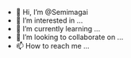 - 👋 Hi, I’m @Semimagai
- 👀 I’m interested in ...
- 🌱 I’m currently learning ...
- 💞️ I’m looking to collaborate on ...
- 📫 How to reach me ...

<!---
Semimagai/Semimagai is a ✨ special ✨ repository because its `README.md` (this file) appears on your GitHub profile.
You can click the Preview link to take a look at your changes.
--->
